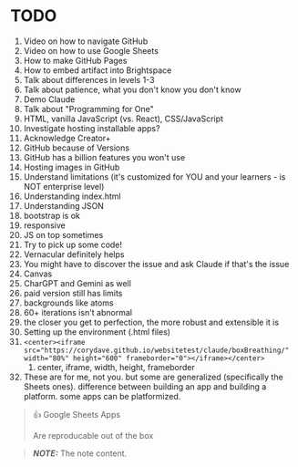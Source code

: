 # TODO

1. Video on how to navigate GitHub
2. Video on how to use Google Sheets
3. How to make GitHub Pages
  1. How to embed artifact into Brightspace
4. Talk about differences in levels 1-3
5. Talk about patience, what you don't know you don't know
6. Demo Claude
7. Talk about "Programming for One"
8. HTML, vanilla JavaScript (vs. React), CSS/JavaScript
9. Investigate hosting installable apps?
10. Acknowledge Creator+
11. GitHub because of Versions
12. GitHub has a billion features you won't use
13. Hosting images in GitHub
14. Understand limitations (it's customized for YOU and your learners - is NOT enterprise level)
15. Understanding index.html
16. Understanding JSON
17. bootstrap is ok
18. responsive
19. JS on top sometimes
20. Try to pick up some code!
21. Vernacular definitely helps
22. You might have to discover the issue and ask Claude if that's the issue
23. Canvas
24. CharGPT and Gemini as well
25. paid version still has limits
26. backgrounds like atoms
27. 60+ iterations isn't abnormal
28. the closer you get to perfection, the more robust and extensible it is
29. Setting up the environment (.html files)
30. `<center><iframe src="https://corydave.github.io/websitetest/claude/boxBreathing/" width="80%" height="600" frameborder="0"></iframe></center>`
    1. center, iframe, width, height, frameborder
31. These are for me, not you. but some are generalized (specifically the Sheets ones). difference between building an app and building a platform. some apps can be platformized. 



> 👍 Google Sheets Apps
>
> Are reproducable out of the box

> **_NOTE:_**  The note content.

